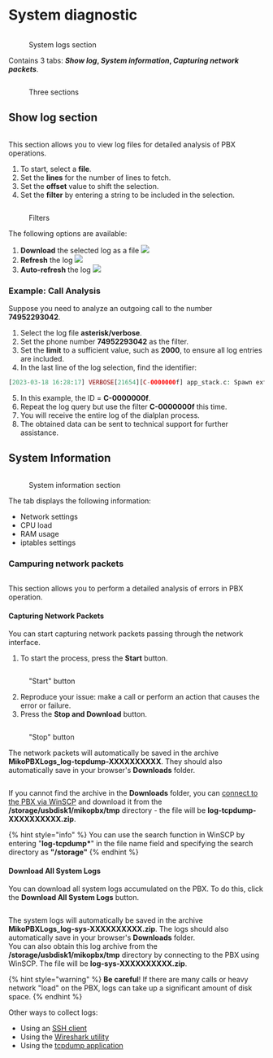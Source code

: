 # System diagnostic

<figure><img src="../../.gitbook/assets/LogsSection.png" alt=""><figcaption><p>System logs section</p></figcaption></figure>

Contains 3 tabs: _**Show log**_**,&#x20;**_**System information**_**,&#x20;**_**Capturing network packets**_.

<figure><img src="../../.gitbook/assets/ThreeSection.png" alt=""><figcaption><p>Three sections</p></figcaption></figure>

## Show log section <a href="#prosmotr_logov" id="prosmotr_logov"></a>

<figure><img src="../../.gitbook/assets/ShowLogSection.png" alt=""><figcaption></figcaption></figure>

This section allows you to view log files for detailed analysis of PBX operations.

1. To start, select a **file**.
2. Set the **lines** for the number of lines to fetch.
3. Set the **offset** value to shift the selection.
4. Set the **filter** by entering a string to be included in the selection.

<figure><img src="../../.gitbook/assets/fuilters.png" alt=""><figcaption><p>Filters</p></figcaption></figure>

The following options are available:

1. **Download** the selected log as a file ![](../../.gitbook/assets/sistem_logi_skachat.png)
2. **Refresh** the log ![](../../.gitbook/assets/sistem_logi_obnovit.png)
3. **Auto-refresh** the log ![](../../.gitbook/assets/sistem_logi_obnovit_avt.png)

### Example: Call Analysis <a href="#primer_analiz_zvonka" id="primer_analiz_zvonka"></a>

Suppose you need to analyze an outgoing call to the number **74952293042**.

1. Select the log file **asterisk/verbose**.
2. Set the phone number **74952293042** as the filter.
3. Set the **limit** to a sufficient value, such as **2000**, to ensure all log entries are included.
4. In the last line of the log selection, find the identifier:

```php
[2023-03-18 16:28:17] VERBOSE[21654][C-0000000f] app_stack.c: Spawn extension (SIP-1676196499-22-outgoing, 74952293042, 13) exited non-zero on 'PJSIP/302-0000001a'
```

5. In this example, the ID = **C-0000000f**.
6. Repeat the log query but use the filter **C-0000000f** this time.
7. You will receive the entire log of the dialplan process.
8. The obtained data can be sent to technical support for further assistance.

## System Information <a href="#informacija_o_sisteme" id="informacija_o_sisteme"></a>

<figure><img src="../../.gitbook/assets/sysInfoSection.png" alt=""><figcaption><p>System information section</p></figcaption></figure>

The tab displays the following information:

* Network settings
* CPU load
* RAM usage
* iptables settings

### Campuring network packets <a href="#zaxvat_logov" id="zaxvat_logov"></a>

<figure><img src="../../.gitbook/assets/captureSection.png" alt=""><figcaption></figcaption></figure>

This section allows you to perform a detailed analysis of errors in PBX operation.

#### Capturing Network Packets

You can start capturing network packets passing through the network interface.

1. To start the process, press the **Start** button.

<figure><img src="../../.gitbook/assets/startButton.png" alt=""><figcaption><p>"Start" button</p></figcaption></figure>

2. Reproduce your issue: make a call or perform an action that causes the error or failure.
3. Press the **Stop and Download** button.

<figure><img src="../../.gitbook/assets/stopButton.png" alt=""><figcaption><p>"Stop" button</p></figcaption></figure>

The network packets will automatically be saved in the archive **MikoPBXLogs\_log-tcpdump-XXXXXXXXXX**. They should also automatically save in your browser's **Downloads** folder.

<figure><img src="../../.gitbook/assets/file.png" alt=""><figcaption></figcaption></figure>

If you cannot find the archive in the **Downloads** folder, you can [connect to the PBX via WinSCP](../../faq/troubleshooting/connecting-to-a-pbx-using-winscp.md) and download it from the **/storage/usbdisk1/mikopbx/tmp** directory - the file will be **log-tcpdump-XXXXXXXXXX.zip**.

{% hint style="info" %}
You can use the search function in WinSCP by entering "**log-tcpdump\***" in the file name field and specifying the search directory as **"/storage"**&#x20;
{% endhint %}

#### **Download All System Logs**

You can download all system logs accumulated on the PBX. To do this, click the **Download All System Logs** button.

<figure><img src="../../.gitbook/assets/dnldAllSysLog.png" alt=""><figcaption></figcaption></figure>

The system logs will automatically be saved in the archive **MikoPBXLogs\_log-sys-XXXXXXXXXX.zip**. The logs should also automatically save in your browser's **Downloads** folder.\
You can also obtain this log archive from the **/storage/usbdisk1/mikopbx/tmp** directory by connecting to the PBX using WinSCP. The file will be **log-sys-XXXXXXXXXX.zip**.

{% hint style="warning" %}
**Be careful**! If there are many calls or heavy network "load" on the PBX, logs can take up a significant amount of disk space.
{% endhint %}

Other ways to collect logs:

* Using an [SSH client](../../faq/troubleshooting/connecting-to-a-pbx-using-an-ssh-client.md)
* Using the [Wireshark utility](../../faq/troubleshooting/capturing-logs-from-pbx-using-wireshark.md)
* Using the [tcpdump application](../../faq/troubleshooting/getting-logs-using-the-tcpdump-application.md)
